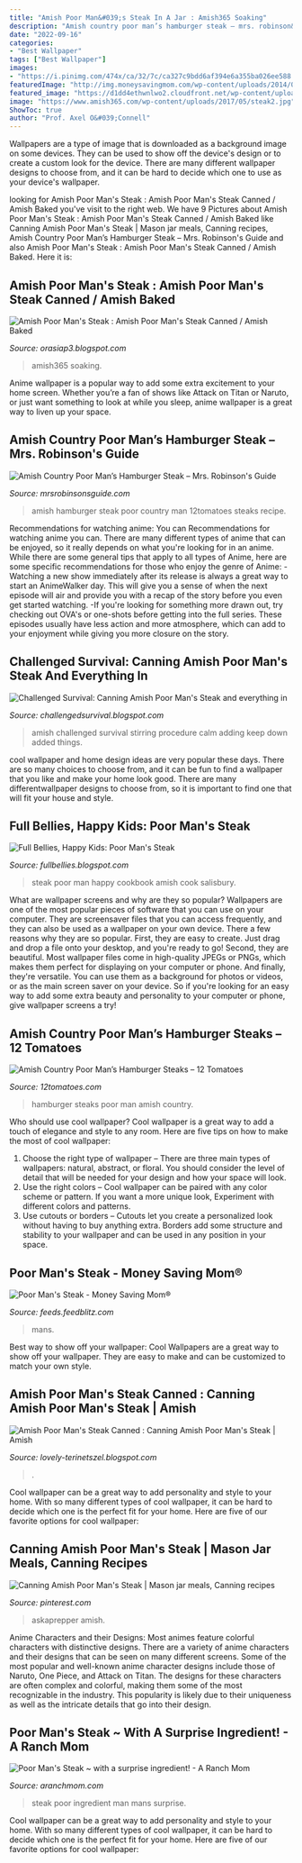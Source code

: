 ```yaml
---
title: "Amish Poor Man&#039;s Steak In A Jar : Amish365 Soaking"
description: "Amish country poor man’s hamburger steak – mrs. robinson&#039;s guide"
date: "2022-09-16"
categories:
- "Best Wallpaper"
tags: ["Best Wallpaper"]
images:
- "https://i.pinimg.com/474x/ca/32/7c/ca327c9bdd6af394e6a355ba026ee588.jpg"
featuredImage: "http://img.moneysavingmom.com/wp-content/uploads/2014/01/Poor-Mans-Steak4.jpg"
featured_image: "https://d1dd4ethwnlwo2.cloudfront.net/wp-content/uploads/2017/08/Amish-Country-Poor-Mans-Hamburger-Steaks-Horizontal-2.jpg"
image: "https://www.amish365.com/wp-content/uploads/2017/05/steak2.jpg"
ShowToc: true
author: "Prof. Axel O&#039;Connell"
---
```



Wallpapers are a type of image that is downloaded as a background image on some devices. They can be used to show off the device's design or to create a custom look for the device. There are many different wallpaper designs to choose from, and it can be hard to decide which one to use as your device's wallpaper.

	

		
looking for Amish Poor Man&#039;s Steak : Amish Poor Man&#039;s Steak Canned / Amish Baked you've visit to the right web. We have 9 Pictures about Amish Poor Man&#039;s Steak : Amish Poor Man&#039;s Steak Canned / Amish Baked like Canning Amish Poor Man&#039;s Steak | Mason jar meals, Canning recipes, Amish Country Poor Man’s Hamburger Steak – Mrs. Robinson&#039;s Guide and also Amish Poor Man&#039;s Steak : Amish Poor Man&#039;s Steak Canned / Amish Baked. Here it is:
		
    
## Amish Poor Man&#039;s Steak : Amish Poor Man&#039;s Steak Canned / Amish Baked

<img loading=lazy src="https://www.amish365.com/wp-content/uploads/2017/05/steak2.jpg" onerror="this.onerror=null;this.src='https://tse3.mm.bing.net/th?id=OIP.kZKSdfDZoQRJTv25AlwEvgAAAA&amp;pid=15.1';" alt="Amish Poor Man&#039;s Steak : Amish Poor Man&#039;s Steak Canned / Amish Baked">

_Source: orasiap3.blogspot.com_

>amish365 soaking. 

	

Anime wallpaper is a popular way to add some extra excitement to your home screen. Whether you’re a fan of shows like Attack on Titan or Naruto, or just want something to look at while you sleep, anime wallpaper is a great way to liven up your space.

    
## Amish Country Poor Man’s Hamburger Steak – Mrs. Robinson&#039;s Guide

<img loading=lazy src="https://i1.wp.com/mrsrobinsonsguide.com/wp-content/uploads/2020/10/2020-10-03_16-00-05_148-1.jpg?resize=768%2C1024&amp;ssl=1" onerror="this.onerror=null;this.src='https://tse2.mm.bing.net/th?id=OIP.gfHev1FdebNERdn3YAeoogHaJ4&amp;pid=15.1';" alt="Amish Country Poor Man’s Hamburger Steak – Mrs. Robinson&#039;s Guide">

_Source: mrsrobinsonsguide.com_

>amish hamburger steak poor country man 12tomatoes steaks recipe. 

	

Recommendations for watching anime: You can
Recommendations for watching anime you can. There are many different types of anime that can be enjoyed, so it really depends on what you're looking for in an anime. While there are some general tips that apply to all types of Anime, here are some specific recommendations for those who enjoy the genre of Anime: 
-Watching a new show immediately after its release is always a great way to start an AnimeWalker day. This will give you a sense of when the next episode will air and provide you with a recap of the story before you even get started watching. 
-If you're looking for something more drawn out, try checking out OVA's or one-shots before getting into the full series. These episodes usually have less action and more atmosphere, which can add to your enjoyment while giving you more closure on the story.

    
## Challenged Survival: Canning Amish Poor Man&#039;s Steak And Everything In

<img loading=lazy src="http://3.bp.blogspot.com/-GU9AwU9RtO8/TqXbYGGDMlI/AAAAAAAAAXc/kroUZm7EzEM/s320/IMG_8574.JPG" onerror="this.onerror=null;this.src='https://tse1.mm.bing.net/th?id=OIP.D6elwKdwhSXwl7s9o8UVuwAAAA&amp;pid=15.1';" alt="Challenged Survival: Canning Amish Poor Man&#039;s Steak and everything in">

_Source: challengedsurvival.blogspot.com_

>amish challenged survival stirring procedure calm adding keep down added things. 

	

cool wallpaper and home design ideas are very popular these days. There are so many choices to choose from, and it can be fun to find a wallpaper that you like and make your home look good. There are many differentwallpaper designs to choose from, so it is important to find one that will fit your house and style.

    
## Full Bellies, Happy Kids: Poor Man&#039;s Steak

<img loading=lazy src="https://lh4.googleusercontent.com/proxy/uatHT6LBQOpECpWygX4l17U_91nETYe8lGNVLOz0jkL95hM1o9kqtSE__AmXF2IUOJ4dXLTUUGMKeRBk9H6JfZCJGR2cCeynnH04SG0LyEmlNg=w1200-h630-p-k-no-nu" onerror="this.onerror=null;this.src='https://tse4.mm.bing.net/th?id=OIP.hmyQzuYDD0W5enUYmHkCcgHaE8&amp;pid=15.1';" alt="Full Bellies, Happy Kids: Poor Man&#039;s Steak">

_Source: fullbellies.blogspot.com_

>steak poor man happy cookbook amish cook salisbury. 

	

What are wallpaper screens and why are they so popular?
Wallpapers are one of the most popular pieces of software that you can use on your computer. They are screensaver files that you can access frequently, and they can also be used as a wallpaper on your own device. There a few reasons why they are so popular. First, they are easy to create. Just drag and drop a file onto your desktop, and you're ready to go! Second, they are beautiful. Most wallpaper files come in high-quality JPEGs or PNGs, which makes them perfect for displaying on your computer or phone. And finally, they're versatile. You can use them as a background for photos or videos, or as the main screen saver on your device. So if you're looking for an easy way to add some extra beauty and personality to your computer or phone, give wallpaper screens a try!

    
## Amish Country Poor Man’s Hamburger Steaks – 12 Tomatoes

<img loading=lazy src="https://d1dd4ethwnlwo2.cloudfront.net/wp-content/uploads/2017/08/Amish-Country-Poor-Mans-Hamburger-Steaks-Horizontal-2.jpg" onerror="this.onerror=null;this.src='https://tse2.mm.bing.net/th?id=OIP.WIn_MsNxpBqaSjoyKgLYLAHaFj&amp;pid=15.1';" alt="Amish Country Poor Man’s Hamburger Steaks – 12 Tomatoes">

_Source: 12tomatoes.com_

>hamburger steaks poor man amish country. 

	

Who should use cool wallpaper?
Cool wallpaper is a great way to add a touch of elegance and style to any room. Here are five tips on how to make the most of cool wallpaper: 
1) Choose the right type of wallpaper – There are three main types of wallpapers: natural, abstract, or floral. You should consider the level of detail that will be needed for your design and how your space will look. 
2) Use the right colors – Cool wallpaper can be paired with any color scheme or pattern. If you want a more unique look, Experiment with different colors and patterns. 
3) Use cutouts or borders – Cutouts let you create a personalized look without having to buy anything extra. Borders add some structure and stability to your wallpaper and can be used in any position in your space.

    
## Poor Man&#039;s Steak - Money Saving Mom®

<img loading=lazy src="http://img.moneysavingmom.com/wp-content/uploads/2014/01/Poor-Mans-Steak4.jpg" onerror="this.onerror=null;this.src='https://tse2.mm.bing.net/th?id=OIP.4d73YsDJldq2HGEkERaa7wHaFj&amp;pid=15.1';" alt="Poor Man&#039;s Steak - Money Saving Mom®">

_Source: feeds.feedblitz.com_

>mans. 

	

Best way to show off your wallpaper:
Cool Wallpapers are a great way to show off your wallpaper. They are easy to make and can be customized to match your own style.

    
## Amish Poor Man&#039;s Steak Canned : Canning Amish Poor Man&#039;s Steak | Amish

<img loading=lazy src="https://lh5.googleusercontent.com/proxy/mv9-eOaFFm2a8gAO_mFcNHFVX-arpiFXx5R9VY6k_nNwVgiK3BkGHzE9pcSi60CN6zUGaBWLbFgkwV3VvvSK6dm5AV9yDe0E5Cik4LYZ2wbWQxe42akMGM0ZyCJBNf1l=w1200-h630-p-k-no-nu" onerror="this.onerror=null;this.src='https://tse1.mm.bing.net/th?id=OIP.v4Sr9KdKdnUEsJYS7BR5NQHaEq&amp;pid=15.1';" alt="Amish Poor Man&#039;s Steak Canned : Canning Amish Poor Man&#039;s Steak | Amish">

_Source: lovely-terinetszel.blogspot.com_

>. 

	

Cool wallpaper can be a great way to add personality and style to your home. With so many different types of cool wallpaper, it can be hard to decide which one is the perfect fit for your home. Here are five of our favorite options for cool wallpaper: 

    
## Canning Amish Poor Man&#039;s Steak | Mason Jar Meals, Canning Recipes

<img loading=lazy src="https://i.pinimg.com/474x/ca/32/7c/ca327c9bdd6af394e6a355ba026ee588.jpg" onerror="this.onerror=null;this.src='https://tse4.mm.bing.net/th?id=OIP.nukajBOAefk-_ygqH_BALQAAAA&amp;pid=15.1';" alt="Canning Amish Poor Man&#039;s Steak | Mason jar meals, Canning recipes">

_Source: pinterest.com_

>askaprepper amish. 

	

Anime Characters and their Designs: Most animes feature colorful characters with distinctive designs.
There are a variety of anime characters and their designs that can be seen on many different screens. Some of the most popular and well-known anime character designs include those of Naruto, One Piece, and Attack on Titan. The designs for these characters are often complex and colorful, making them some of the most recognizable in the industry. This popularity is likely due to their uniqueness as well as the intricate details that go into their design.

    
## Poor Man&#039;s Steak ~ With A Surprise Ingredient! - A Ranch Mom

<img loading=lazy src="http://aranchmom.com/wp-content/uploads/2014/01/poor-mans-steak-suprise-ingredient.jpg" onerror="this.onerror=null;this.src='https://tse4.mm.bing.net/th?id=OIP.RFUBJCo6yrvGXEMLfeIOrQHaE7&amp;pid=15.1';" alt="Poor Man&#039;s Steak ~ with a surprise ingredient! - A Ranch Mom">

_Source: aranchmom.com_

>steak poor ingredient man mans surprise. 

	

Cool wallpaper can be a great way to add personality and style to your home. With so many different types of cool wallpaper, it can be hard to decide which one is the perfect fit for your home. Here are five of our favorite options for cool wallpaper: 

